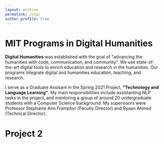 ```yaml
---
layout: archive
permalink: /nlp/
author_profile: true
---
```


<h1>MIT Programs in Digital Humanities</h1>

<p><b>Digital Humanities</b> was established with the goal of "advancing the humanities with code, communication, and community". We use state-of-the-art digital tools to enrich education and research in the humanities. Our programs integrate digital and humanities education, teaching, and research.</p>

<p>I serve as a Graduate Assisant in the Spring 2021 Project, <b>"Technology and Language Learning"</b>. My main responsibilities include assistanting NLP tasks in the project, and mentoring a group of around 20 undergraduate students with a Computer Science background. My supervisors were Professor Stephanie Ann Frampton (Faculty Director) and Ryaan Ahmed (Technical Director).</p>


<h1>Project 2</h1>


